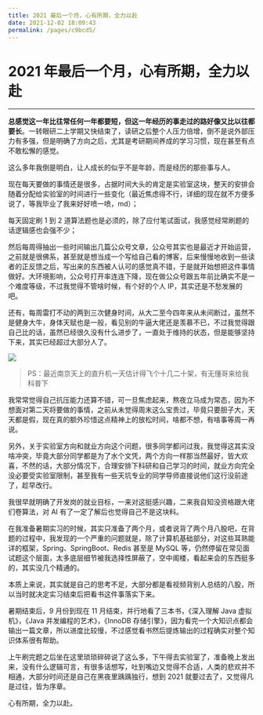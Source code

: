 ```yaml
---
title: 2021 最后一个月，心有所期，全力以赴
date: 2021-12-02 18:09:43
permalink: /pages/c9bcd5/
---
```

# 2021 年最后一个月，心有所期，全力以赴

---

**总感觉这一年比往常任何一年都要短，但这一年经历的事走过的路好像又比以往都要长**。一转眼研二上学期又快结束了，读研之后整个人压力倍增，倒不是说外部压力有多强，但是明确了方向之后，尤其是考研期间养成的学习习惯，现在甚至有点不敢松懈的感觉。

这么多年我倒是明白，让人成长的似乎不是年龄，而是经历的那些事与人。

现在每天要做的事情还是很多，占据时间大头的肯定是实验室这块，整天的安排会随着分配给实验室的时间进行一些变化（最近焦虑得不行，详细的现在就不方便多说了，等我毕业了我来好好喷一喷，md）；

每天固定刷 1 到 2 道算法题也是必须的，除了应付笔试面试，我感觉经常刷题的话逻辑感也会强不少；

然后每周得抽出一些时间输出几篇公众号文章，公众号其实也是最近才开始运营，之前就是很佛系，甚至就是想当成一个写给自己看的博客，后来慢慢地收到一些读者的正反馈之后，写出来的东西被人认可的感觉真不错，于是就开始想把这件事情做好。大环境影响，公众号打开率连连下降，现在做公众号跟五年前比确实不是一个难度等级，不过我觉得不管啥时候，有个好的个人 IP，其实还是不愁发展的吧。

还有，每周雷打不动的两到三次健身时间，从大二至今四年来从未间断过，虽然不是健身大牛，身体天赋也是一般，看见别的牛逼大佬还是羡慕不已，不过我觉得跟自己比的话，虽然已经很久没有什么进步了，一直处于维持的状态，但是能够坚持下来，其实已经超过大部分人了。

![](https://cs-wiki.oss-cn-shanghai.aliyuncs.com/img/20211202182107.png)



> PS：最近南京天上的直升机一天估计得飞个十几二十架，有无懂哥来给我科普下

我常常觉得自己抗压能力还算不错，可一旦焦虑起来，熬夜立马成为常态，因为不想面对第二天将要做的事情，之前从未觉得周末这么宝贵过，毕竟只要胆子大，天天都是假，现在真的额外珍惜这点精神上的放松时间，啥都不想，有啥事等周一再说。

另外，关于实验室方向和就业方向这个问题，很多同学都问过我，我觉得这其实没啥冲突，毕竟大部分同学都是为了水个文凭，两个方向一样那当然最好，皆大欢喜，不然的话，大部分情况下，合理安排下科研和自己学习的时间，就业方向完全没必要受实验室限制，甚至我有一些天坑专业的同学导师直接说他们这行没前途了，趁早改行。

我很早就明确了开发岗的就业目标，一来对这挺感兴趣，二来我自知没资格跟大佬们卷算法，对 AI 有了一定了解后也觉得自己不是这块料。

在我准备暑期实习的时候，其实只准备了两个月，或者说背了两个月八股吧，在背题的过程中，我发现的一个严重的问题就是，除了计算机基础部分，对这些耳熟能详的框架，Spring、SpringBoot、Redis 甚至是 MySQL 等，仍然停留在常见面试题这个层面，太多底层细节被我选择性屏蔽了，空中阁楼，看起来会的东西挺多的，其实没几个精通的。

本质上来说，其实就是自己的思考不足，大部分都是看视频背别人总结的八股，所以当时就决定实习结束后把看书这件事落实下来。

暑期结束后，9 月份到现在 11 月结束，并行地看了三本书，《深入理解 Java 虚拟机》，《Java 并发编程的艺术》，《InnoDB 存储引擎》，因为看完一个大知识点都会输出一篇文章，所以进度比较慢，不过感觉看书然后提炼输出的过程确实对整个知识体系很有帮助。

上午刷完题之后坐在这里琐琐碎碎说了这么多，下午得去实验室了，准备晚上发出来，没有什么逻辑可言，有很多话想写，吐到嘴边又觉得不合适，人类的悲欢并不相通，大部分时间还是自己在黑夜里踽踽独行，想到 2021 就要过去了，又觉得凡是过往，皆为序章。

心有所期，全力以赴。